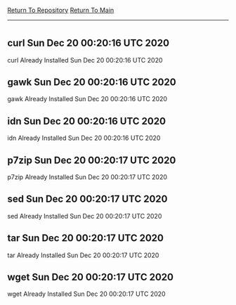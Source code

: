[Return To Repository](https://github.com/deathbybandaid/piholeparser/)
[Return To Main](https://github.com/deathbybandaid/piholeparser/blob/master/RecentRunLogs/Mainlog.md)
____________________________________
# 
## curl Sun Dec 20 00:20:16 UTC 2020
curl Already Installed Sun Dec 20 00:20:16 UTC 2020
## gawk Sun Dec 20 00:20:16 UTC 2020
gawk Already Installed Sun Dec 20 00:20:16 UTC 2020
## idn Sun Dec 20 00:20:16 UTC 2020
idn Already Installed Sun Dec 20 00:20:16 UTC 2020
## p7zip Sun Dec 20 00:20:17 UTC 2020
p7zip Already Installed Sun Dec 20 00:20:17 UTC 2020
## sed Sun Dec 20 00:20:17 UTC 2020
sed Already Installed Sun Dec 20 00:20:17 UTC 2020
## tar Sun Dec 20 00:20:17 UTC 2020
tar Already Installed Sun Dec 20 00:20:17 UTC 2020
## wget Sun Dec 20 00:20:17 UTC 2020
wget Already Installed Sun Dec 20 00:20:17 UTC 2020
